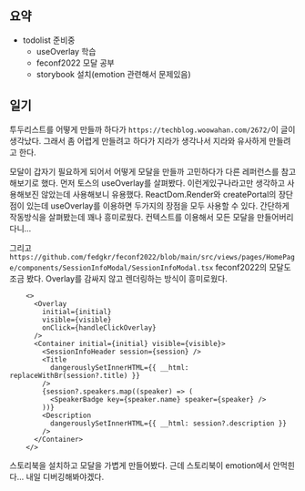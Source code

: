 ## 요약

- todolist 준비중
  - useOverlay 학습
  - feconf2022 모달 공부
  - storybook 설치(emotion 관련해서 문제있음)

## 일기

투두리스트를 어떻게 만들까 하다가 `https://techblog.woowahan.com/2672/`이 글이 생각났다.
그래서 좀 어렵게 만들려고 하다가 지라가 생각나서 지라와 유사하게 만들려고 한다.

모달이 갑자기 필요하게 되어서 어떻게 모달을 만들까 고민하다가 다른 레퍼런스를 참고해보기로 했다.
먼저 토스의 useOverlay를 살펴봤다. 이런게있구나라고만 생각하고 사용해보진 않았는데 사용해보니 유용했다.
ReactDom.Render와 createPortal의 장단점이 있는데 useOverlay를 이용하면 두가지의 장점을 모두 사용할 수 있다.
간단하게 작동방식을 살펴봤는데 꽤나 흥미로웠다. 컨텍스트를 이용해서 모든 모달을 만들어버리다니...

그리고 `https://github.com/fedgkr/feconf2022/blob/main/src/views/pages/HomePage/components/SessionInfoModal/SessionInfoModal.tsx` feconf2022의 모달도 조금 봤다. Overlay를 감싸지 않고 렌더링하는 방식이 흥미로웠다.

```
    <>
      <Overlay
        initial={initial}
        visible={visible}
        onClick={handleClickOverlay}
      />
      <Container initial={initial} visible={visible}>
        <SessionInfoHeader session={session} />
        <Title
          dangerouslySetInnerHTML={{ __html: replaceWithBr(session?.title) }}
        />
        {session?.speakers.map((speaker) => (
          <SpeakerBadge key={speaker.name} speaker={speaker} />
        ))}
        <Description
          dangerouslySetInnerHTML={{ __html: session?.description }}
        />
      </Container>
    </>
```

스토리북을 설치하고 모달을 가볍게 만들어봤다. 근데 스토리북이 emotion에서 안먹힌다... 내일 디버깅해봐야겠다.
